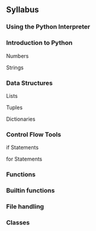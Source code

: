 ## Syllabus


### Using the Python Interpreter


### Introduction to Python

Numbers

Strings

### Data Structures

Lists

Tuples

Dictionaries



### Control Flow Tools

if Statements

for Statements


### Functions


### Builtin functions


### File handling

### Classes



